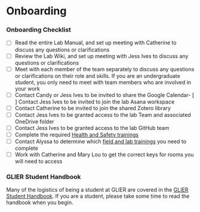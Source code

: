 # Onboarding

### Onboarding Checklist
- [ ]	Read the entire Lab Manual, and set up meeting with Catherine to discuss any questions or clarifications
- [ ]	Review the Lab Wiki, and set up meeting with Jess Ives to discuss any questions or clarifications
- [ ] Meet with each member of the team separately to discuss any questions or clarifications on their role and skills. If you are an undergraduate student, you only need to meet with team members who are involved in your work
- [ ]	Contact Candy or Jess Ives to be invited to share the Google Calendar- [ ]	Contact Jess Ives to be invited to join the lab Asana workspace
- [ ]	Contact Catherine to be invited to join the shared Zotero library
- [ ]	Contact Jess Ives to be granted access to the lab Team and associated OneDrive folder
- [ ]	Contact Jess Ives to be granted access to the lab GitHub team
- [ ]	Complete the required [Health and Safety trainings](http://www1.uwindsor.ca/hr/system/files/CTR-FS-Aug%202015.pdf)
- [ ] Contact Alyssa to determine which [field and lab trainings](/Other-resources/Trainings.md) you need to complete
- [ ]	Work with Catherine and Mary Lou to get the correct keys for rooms you will need to access

### GLIER Student Handbook
Many of the logistics of being a student at GLIER are covered in the [GLIER Student Handbook](https://www.uwindsor.ca/glier/sites/uwindsor.ca.glier/files/glier_grad_handbook_-_2019-2020_edition.pdf). If you are a student, please take some time to read the handbook when you begin.

